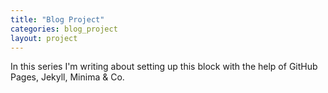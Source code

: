 ```yaml
---
title: "Blog Project"
categories: blog_project
layout: project
---
```

In this series I'm writing about setting up this block with the help of GitHub Pages, Jekyll, Minima & Co.

